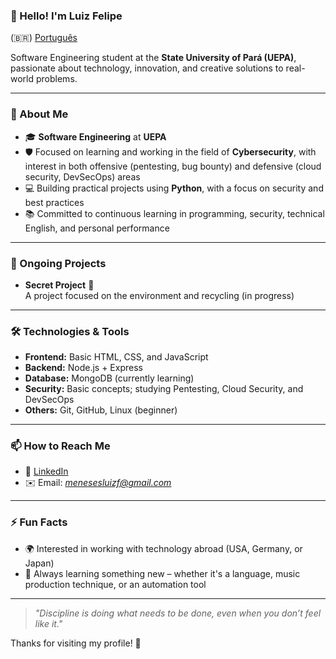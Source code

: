 ### 👋 Hello! I'm Luiz Felipe

(🇧🇷) [Português](https://github.com/MenesesLuiz/MenesesLuiz)

Software Engineering student at the **State University of Pará (UEPA)**, passionate about technology, innovation, and creative solutions to real-world problems.

---

### 🚀 About Me

- 🎓 **Software Engineering** at **UEPA**  
- 🛡️ Focused on learning and working in the field of **Cybersecurity**, with interest in both offensive (pentesting, bug bounty) and defensive (cloud security, DevSecOps) areas  
- 💻 Building practical projects using **Python**, with a focus on security and best practices  
- 📚 Committed to continuous learning in programming, security, technical English, and personal performance  

---

### 📌 Ongoing Projects

- **Secret Project** 🌱  
  A project focused on the environment and recycling (in progress)

---

### 🛠️ Technologies & Tools

- **Frontend:** Basic HTML, CSS, and JavaScript  
- **Backend:** Node.js + Express  
- **Database:** MongoDB (currently learning)  
- **Security:** Basic concepts; studying Pentesting, Cloud Security, and DevSecOps  
- **Others:** Git, GitHub, Linux (beginner)

---

### 📫 How to Reach Me

- 💼 [LinkedIn](https://www.linkedin.com/in/menesesluizf/)  
- ✉️ Email: *menesesluizf@gmail.com*

---

### ⚡ Fun Facts

- 🌍 Interested in working with technology abroad (USA, Germany, or Japan)  
- 📖 Always learning something new – whether it's a language, music production technique, or an automation tool

---

> *"Discipline is doing what needs to be done, even when you don’t feel like it."*

Thanks for visiting my profile! 🚀
